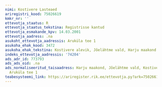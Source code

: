 ```yaml
---
nimi: Kostivere Lasteaed
ariregistri_kood: 75026619
kmkr_nr: ''
ettevotja_staatus: R
ettevotja_staatus_tekstina: Registrisse kantud
ettevotja_esmakande_kpv: 14.03.2001
ettevotja_aadress: .na
asukoht_ettevotja_aadressis: Aruküla tee 1
asukoha_ehak_kood: 3472
asukoha_ehak_tekstina: Kostivere alevik, Jõelähtme vald, Harju maakond
indeks_ettevotja_aadressis: '74204'
ads_adr_id: 773793
ads_ads_oid: .na
ads_normaliseeritud_taisaadress: Harju maakond, Jõelähtme vald, Kostivere alevik,
  Aruküla tee 1
teabesysteemi_link: https://ariregister.rik.ee/ettevotja.py?ark=75026619&ref=rekvisiidid
---
```

